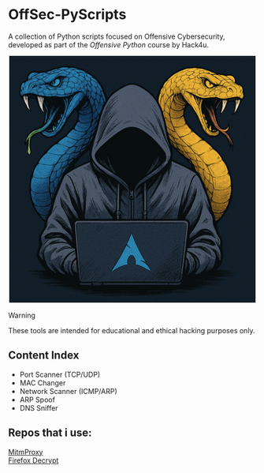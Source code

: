 # OffSec-PyScripts
A collection of Python scripts focused on Offensive Cybersecurity, developed as part of the *Offensive Python* course by Hack4u.<br>

<p align="center">
    <img src="test_website/img/image.png" alt="alt text" width="500" height="500"/>
</p>

> [!WARNING]  
> These tools are intended for educational and ethical hacking purposes only.

## Content Index
- Port Scanner (TCP/UDP)
- MAC Changer
- Network Scanner (ICMP/ARP)
- ARP Spoof 
- DNS Sniffer

## Repos that i use:
[MitmProxy](https://github.com/mitmproxy/mitmproxy)<br>
[Firefox Decrypt](https://github.com/unode/firefox_decrypt)<br>
